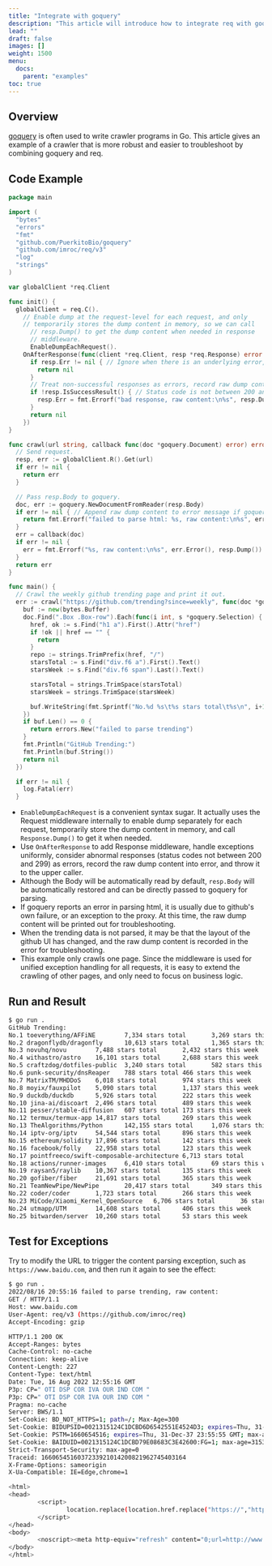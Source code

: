 ```yaml
---
title: "Integrate with goquery"
description: "This article will introduce how to integrate req with goquery"
lead: ""
draft: false
images: []
weight: 1500
menu:
  docs:
    parent: "examples"
toc: true
---
```


## Overview

[goquery](https://github.com/PuerkitoBio/goquery) is often used to write crawler programs in Go. This article gives an example of a crawler that is more robust and easier to troubleshoot by combining goquery and req.

## Code Example

```go
package main

import (
  "bytes"
  "errors"
  "fmt"
  "github.com/PuerkitoBio/goquery"
  "github.com/imroc/req/v3"
  "log"
  "strings"
)

var globalClient *req.Client

func init() {
  globalClient = req.C().
    // Enable dump at the request-level for each request, and only
    // temporarily stores the dump content in memory, so we can call
	  // resp.Dump() to get the dump content when needed in response
	  // middleware.
	  EnableDumpEachRequest().
    OnAfterResponse(func(client *req.Client, resp *req.Response) error {
      if resp.Err != nil { // Ignore when there is an underlying error, e.g. network error.
        return nil
      }
      // Treat non-successful responses as errors, record raw dump content in error message.
      if !resp.IsSuccessResult() { // Status code is not between 200 and 299.
        resp.Err = fmt.Errorf("bad response, raw content:\n%s", resp.Dump())
      }
      return nil
    })
}

func crawl(url string, callback func(doc *goquery.Document) error) error {
  // Send request.
  resp, err := globalClient.R().Get(url)
  if err != nil {
    return err
  }

  // Pass resp.Body to goquery.
  doc, err := goquery.NewDocumentFromReader(resp.Body)
  if err != nil { // Append raw dump content to error message if goquery parse failed to help troubleshoot.
    return fmt.Errorf("failed to parse html: %s, raw content:\n%s", err.Error(), resp.Dump())
  }
  err = callback(doc)
  if err != nil {
    err = fmt.Errorf("%s, raw content:\n%s", err.Error(), resp.Dump())
  }
  return err
}

func main() {
  // Crawl the weekly github trending page and print it out.
  err := crawl("https://github.com/trending?since=weekly", func(doc *goquery.Document) error {
    buf := new(bytes.Buffer)
    doc.Find(".Box .Box-row").Each(func(i int, s *goquery.Selection) {
      href, ok := s.Find("h1 a").First().Attr("href")
      if !ok || href == "" {
        return
      }
      repo := strings.TrimPrefix(href, "/")
      starsTotal := s.Find("div.f6 a").First().Text()
      starsWeek := s.Find("div.f6 span").Last().Text()

      starsTotal = strings.TrimSpace(starsTotal)
      starsWeek = strings.TrimSpace(starsWeek)

      buf.WriteString(fmt.Sprintf("No.%d %s\t%s stars total\t%s\n", i+1, repo, starsTotal, starsWeek))
    })
    if buf.Len() == 0 {
      return errors.New("failed to parse trending")
    }
    fmt.Println("GitHub Trending:")
    fmt.Println(buf.String())
    return nil
  })

  if err != nil {
    log.Fatal(err)
  }
```

* `EnableDumpEachRequest` is a convenient syntax sugar. It actually uses the Request middleware internally to enable dump separately for each request, temporarily store the dump content in memory, and call `Response.Dump()` to get it when needed.
* Use `OnAfterResponse` to add Response middleware, handle exceptions uniformly, consider abnormal responses (status codes not between 200 and 299) as errors, record the raw dump content into error, and throw it to the upper caller.
* Although the Body will be automatically read by default, `resp.Body` will be automatically restored and can be directly passed to goquery for parsing.
* If goquery reports an error in parsing html, it is usually due to github's own failure, or an exception to the proxy. At this time, the raw dump content will be printed out for troubleshooting.
* When the trending data is not parsed, it may be that the layout of the github UI has changed, and the raw dump content is recorded in the error for troubleshooting.
* This example only crawls one page. Since the middleware is used for unified exception handling for all requests, it is easy to extend the crawling of other pages, and only need to focus on business logic.

## Run and Result

```bash
$ go run .
GitHub Trending:
No.1 toeverything/AFFiNE        7,334 stars total       3,269 stars this week
No.2 dragonflydb/dragonfly      10,613 stars total      1,365 stars this week
No.3 novuhq/novu        7,488 stars total       2,432 stars this week
No.4 withastro/astro    16,101 stars total      2,688 stars this week
No.5 craftzdog/dotfiles-public  3,240 stars total       582 stars this week
No.6 punk-security/dnsReaper    788 stars total 466 stars this week
No.7 MatrixTM/MHDDoS    6,018 stars total       974 stars this week
No.8 moyix/fauxpilot    5,090 stars total       1,137 stars this week
No.9 duckdb/duckdb      5,926 stars total       222 stars this week
No.10 jina-ai/discoart  2,496 stars total       489 stars this week
No.11 pesser/stable-diffusion   607 stars total 173 stars this week
No.12 termux/termux-app 14,817 stars total      269 stars this week
No.13 TheAlgorithms/Python      142,155 stars total     1,076 stars this week
No.14 iptv-org/iptv     54,544 stars total      896 stars this week
No.15 ethereum/solidity 17,896 stars total      142 stars this week
No.16 facebook/folly    22,958 stars total      123 stars this week
No.17 pointfreeco/swift-composable-architecture 6,713 stars total       83 stars this week
No.18 actions/runner-images     6,410 stars total       69 stars this week
No.19 raysan5/raylib    10,367 stars total      135 stars this week
No.20 gofiber/fiber     21,691 stars total      365 stars this week
No.21 TeamNewPipe/NewPipe       20,417 stars total      349 stars this week
No.22 coder/coder       1,723 stars total       266 stars this week
No.23 MiCode/Xiaomi_Kernel_OpenSource   6,706 stars total       36 stars this week
No.24 utmapp/UTM        14,608 stars total      406 stars this week
No.25 bitwarden/server  10,260 stars total      53 stars this week
```

## Test for Exceptions

Try to modify the URL to trigger the content parsing exception, such as `https://www.baidu.com`, and then run it again to see the effect:

```bash
$ go run .
2022/08/16 20:55:16 failed to parse trending, raw content:
GET / HTTP/1.1
Host: www.baidu.com
User-Agent: req/v3 (https://github.com/imroc/req)
Accept-Encoding: gzip

HTTP/1.1 200 OK
Accept-Ranges: bytes
Cache-Control: no-cache
Connection: keep-alive
Content-Length: 227
Content-Type: text/html
Date: Tue, 16 Aug 2022 12:55:16 GMT
P3p: CP=" OTI DSP COR IVA OUR IND COM "
P3p: CP=" OTI DSP COR IVA OUR IND COM "
Pragma: no-cache
Server: BWS/1.1
Set-Cookie: BD_NOT_HTTPS=1; path=/; Max-Age=300
Set-Cookie: BIDUPSID=0021315124C1DCBD6D6542551E4524D3; expires=Thu, 31-Dec-37 23:55:55 GMT; max-age=2147483647; path=/; domain=.baidu.com
Set-Cookie: PSTM=1660654516; expires=Thu, 31-Dec-37 23:55:55 GMT; max-age=2147483647; path=/; domain=.baidu.com
Set-Cookie: BAIDUID=0021315124C1DCBD79E08683C3E42600:FG=1; max-age=31536000; expires=Wed, 16-Aug-23 12:55:16 GMT; domain=.baidu.com; path=/; version=1; comment=bd
Strict-Transport-Security: max-age=0
Traceid: 1660654516037233921014200821962745403164
X-Frame-Options: sameorigin
X-Ua-Compatible: IE=Edge,chrome=1

<html>
<head>
        <script>
                location.replace(location.href.replace("https://","http://"));
        </script>
</head>
<body>
        <noscript><meta http-equiv="refresh" content="0;url=http://www.baidu.com/"></noscript>
</body>
</html>
```
